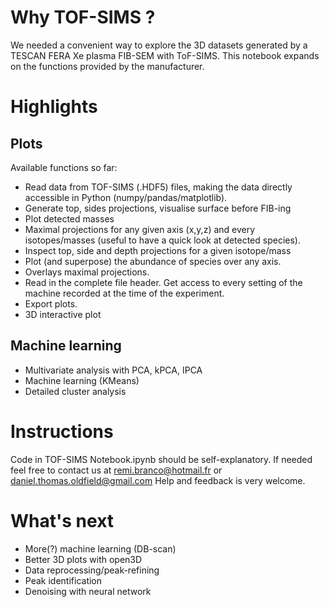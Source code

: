 # Why TOF-SIMS ?
We needed a convenient way to explore the 3D datasets generated by a TESCAN FERA Xe plasma FIB-SEM with ToF-SIMS.  This notebook expands on the functions provided by the manufacturer.


# Highlights
## Plots
Available functions so far:
* Read data from TOF-SIMS (.HDF5) files, making the data directly accessible in Python (numpy/pandas/matplotlib).
* Generate top, sides projections, visualise surface before FIB-ing
* Plot detected masses
* Maximal projections for any given axis (x,y,z) and every isotopes/masses (useful to have a quick look at detected species).
* Inspect top, side and depth projections for a given isotope/mass
* Plot (and superpose) the abundance of species over any axis.
* Overlays maximal projections.
* Read in the complete file header. Get access to every setting of the machine recorded at the time of the experiment.
* Export plots.
* 3D interactive plot

## Machine learning
* Multivariate analysis with PCA, kPCA, IPCA
* Machine learning (KMeans)
* Detailed cluster analysis

# Instructions
Code in TOF-SIMS Notebook.ipynb should be self-explanatory.  If needed feel free to contact us at remi.branco@hotmail.fr or daniel.thomas.oldfield@gmail.com
Help and feedback is very welcome.


# What's next
* More(?) machine learning (DB-scan)
* Better 3D plots with open3D
* Data reprocessing/peak-refining
* Peak identification
* Denoising with neural network
